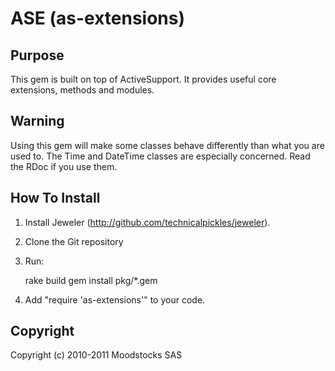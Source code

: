 # ASE (as-extensions)

## Purpose

This gem is built on top of ActiveSupport. It provides useful core
extensions, methods and modules.

## Warning

Using this gem will make some classes behave differently than what you
are used to. The Time and DateTime classes are especially concerned.
Read the RDoc if you use them.

## How To Install

1. Install Jeweler (http://github.com/technicalpickles/jeweler).
2. Clone the Git repository
3. Run:

    rake build
    gem install pkg/*.gem

4. Add "require 'as-extensions'" to your code.

## Copyright

Copyright (c) 2010-2011 Moodstocks SAS
